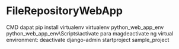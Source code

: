 # FileRepositoryWebApp
 
CMD dapat 
pip install virtualenv
virtualenv python_web_app_env
python_web_app_env\Scripts\activate
para magdeactivate ng virtual environment:
deactivate
django-admin startproject sample_project
